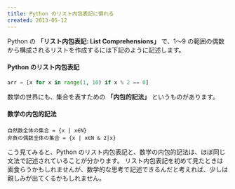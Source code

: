 ```yaml
---
title: Python のリスト内包表記に慣れる
created: 2013-05-12
---
```


Python の **「リスト内包表記: List Comprehensions」**  で、1〜9 の範囲の偶数から構成されるリストを作成するには下記のように記述します。

#### Python のリスト内包表記

```python
arr = [x for x in range(1, 10) if x % 2 == 0]
```

数学の世界にも、集合を表すための **「内包的記法」** というものがあります。

#### 数学の内包的記法
```
自然数全体の集合 = {x | x∈N}
非負の偶数全体の集合 = {x | x∈N & 2|x}
```

こう見てみると、Python のリスト内包表記と、数学の内包的記法は、ほぼ同じ文法で記述されていることが分かります。
リスト内包表記を初めて見たときは面食らうかもしれませんが、数学的な思考で記述できるんだと考えれば、少しは親しみが出てくるかもしれません。

